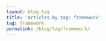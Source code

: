 ```yaml
---
layout: blog_tag
title: 'Articles by tag: framework'
tag: framework
permalink: /blog/tag/framework/
---
```

